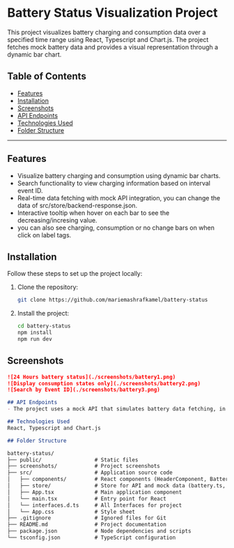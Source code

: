 # Battery Status Visualization Project

This project visualizes battery charging and consumption data over a specified time range using React, Typescript and Chart.js. The project fetches mock battery data and provides a visual representation through a dynamic bar chart.

## Table of Contents

- [Features](#features)
- [Installation](#installation)
- [Screenshots](#screenshots)
- [API Endpoints](#api-endpoints)
- [Technologies Used](#technologies-used)
- [Folder Structure](#folder-structure)

---

## Features

- Visualize battery charging and consumption using dynamic bar charts.
- Search functionality to view charging information based on interval event ID.
- Real-time data fetching with mock API integration, you can change the data of src/store/backend-response.json.
- Interactive tooltip when hover on each bar to see the decreasing/incresing value.
- you can also see charging, consumption or no change bars on when click on label tags.

## Installation

Follow these steps to set up the project locally:

1. Clone the repository:

   ```bash
   git clone https://github.com/mariemashrafkamel/battery-status

2. Install the project:

   ```bash
   cd battery-status
   npm install
   npm run dev

## Screenshots

   ```markdown
   ![24 Hours battery status](./screenshots/battery1.png)
   ![Display consumption states only](./screenshots/battery2.png)
   ![Search by Event ID](./screenshots/battery3.png)

## API Endpoints
  - The project uses a mock API that simulates battery data fetching, in src/store/backend-response.json
  
## Technologies Used
   React, Typescript and Chart.js

## Folder Structure

  battery-status/
  ├── public/                 # Static files
  ├── screenshots/            # Project screenshots
  ├── src/                    # Application source code
  │   ├── components/         # React components (HeaderComponent, BatteryBarChartComponent)
  │   ├── store/              # Store for API and mock data (battery.ts, backend-response.json)
  │   ├── App.tsx             # Main application component
  │   └── main.tsx            # Entry point for React
  │   └── interfaces.d.ts     # All Interfaces for project
  │   └── App.css             # Style sheet
  ├── .gitignore              # Ignored files for Git
  ├── README.md               # Project documentation
  ├── package.json            # Node dependencies and scripts
  └── tsconfig.json           # TypeScript configuration